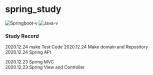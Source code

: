 # spring_study
![Springboot-v](https://img.shields.io/badge/Spring_boot-v2.4.1-brightgreen)
![Java-v](https://img.shields.io/badge/Java-v11.0.8-blue)
### Study Record

2020.12.24
make Test Code
2020.12.24
Make domain and Repository
2020.12.24
Spring API

2020.12.23
Spring MVC<br>
2020.12.23
Spring View and Controller